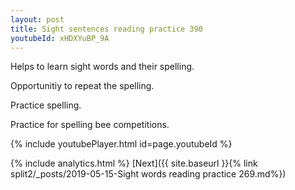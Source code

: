 ```yaml
---
layout: post
title: Sight sentences reading practice 390
youtubeId: xHDXYuBP_9A
---
```

 
 
Helps to learn sight words and their spelling.

Opportunitiy to repeat the spelling. 

Practice spelling. 
 
Practice for spelling bee competitions. 
 
{% include youtubePlayer.html id=page.youtubeId %}
 
 
{% include analytics.html %} 
[Next]({{ site.baseurl }}{% link  split2/_posts/2019-05-15-Sight words reading practice 269.md%})
 
